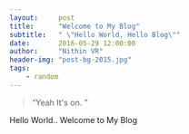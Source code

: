 ```yaml
---
layout:     post
title:      "Welcome to My Blog"
subtitle:   " \"Hello World, Hello Blog\""
date:       2016-05-29 12:00:00
author:     "Nithin VR"
header-img: "post-bg-2015.jpg"
tags:
    - random
---
```


> “Yeah It's on. ”


Hello World..
Welcome to My Blog
